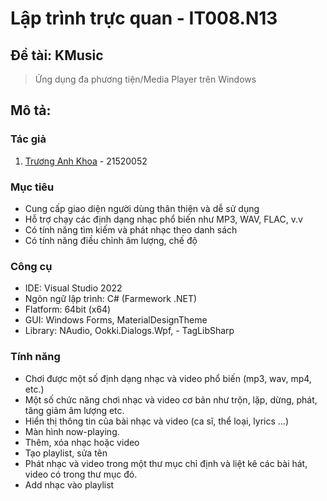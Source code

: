 # Lập trình trực quan - IT008.N13
## Đề tài: KMusic
> Ứng dụng đa phương tiện/Media Player trên Windows
## Mô tả:
### Tác giả
1. [Trương Anh Khoa](https://github.com/anhkhoatqt11) - 21520052
### Mục tiêu
-	Cung cấp giao diện người dùng thân thiện và dễ sử dụng
-	Hỗ trợ chạy các định dạng nhạc phổ biến như MP3, WAV, FLAC, v.v
-	Có tính năng tìm kiếm và phát nhạc theo danh sách
-	Có tính năng điều chỉnh âm lượng, chế độ
### Công cụ
- IDE: Visual Studio 2022
- Ngôn ngữ lập trình: C# (Farmework .NET)
- Flatform: 64bit (x64)
- GUI: Windows Forms, MaterialDesignTheme
- Library: NAudio, Ookki.Dialogs.Wpf, -	TagLibSharp
### Tính năng 
- Chơi được một số định dạng nhạc và video phổ biến (mp3, wav, mp4, etc.)
- Một số chức năng chơi nhạc và video cơ bản như trộn, lặp, dừng, phát, tăng giảm âm lượng etc.
- Hiển thị thông tin của bài nhạc và video (ca sĩ, thể loại, lyrics …)
- Màn hình now-playing.
- Thêm, xóa nhạc hoặc video
- Tạo playlist, sửa tên
- Phát nhạc và video trong một thư mục chỉ định và liệt kê các bài hát, video có trong thư mục đó.
- Add nhạc vào playlist
